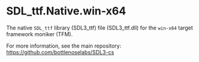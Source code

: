 # SDL_ttf.Native.win-x64

The native `SDL_ttf` library (SDL3_ttf) file (SDL3_ttf.dll) for the `win-x64` target framework moniker (TFM).

For more information, see the main repository: https://github.com/bottlenoselabs/SDL3-cs
